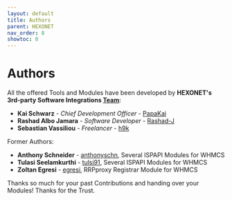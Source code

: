 ```yaml
---
layout: default
title: Authors
parent: HEXONET
nav_order: 8
showtoc: 0
---
```


# Authors

All the offered Tools and Modules have been developed by **HEXONET's 3rd-party Software Integrations [Team](https://github.com/orgs/hexonet/teams/hexonet-middleware-team/members)**:

* **Kai Schwarz** - _Chief Development Officer_ - [PapaKai](https://github.com/papakai)
* **Rashad Albo Jamara** - _Software Developer_ - [Rashad-J](https://github.com/rashad-j)
* **Sebastian Vassiliou** - _Freelancer_ - [h9k](https://github.com/h9k)

Former Authors:

* **Anthony Schneider** - [anthonyschn](https://github.com/anthonyschn), Several ISPAPI Modules for WHMCS
* **Tulasi Seelamkurthi** - [tulsi91](https://github.com/tulsi91), Several ISPAPI Modules for WHMCS
* **Zoltan Egresi** - [egresi](https://github.com/egresi), RRPproxy Registrar Module for WHMCS

Thanks so much for your past Contributions and handing over your Modules! Thanks for the Trust.
